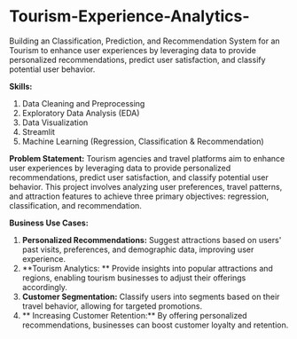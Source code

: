 # Tourism-Experience-Analytics-
Building an Classification, Prediction, and Recommendation System for an Tourism to enhance user experiences by leveraging data to provide personalized recommendations, predict user satisfaction, and classify potential user behavior.

**Skills:**
1.  Data Cleaning and Preprocessing
2.  Exploratory Data Analysis (EDA)
3.  Data Visualization
4.  Streamlit
5.  Machine Learning  (Regression, Classification & Recommendation)

**Problem Statement:**
  Tourism agencies and travel platforms aim to enhance user experiences by leveraging data to provide personalized recommendations, predict user satisfaction, and classify potential user behavior. This project involves analyzing user preferences, travel patterns, and attraction features to achieve three primary objectives: regression, classification, and recommendation.

**Business Use Cases:**
1.  **Personalized Recommendations:** Suggest attractions based on users' past visits, preferences, and demographic data, improving user experience.
2.  **Tourism Analytics: ** Provide insights into popular attractions and regions, enabling tourism businesses to adjust their offerings accordingly.
3.  **Customer Segmentation:** Classify users into segments based on their travel behavior, allowing for targeted promotions.
4. ** Increasing Customer Retention:** By offering personalized recommendations, businesses can boost customer loyalty and retention.
 
